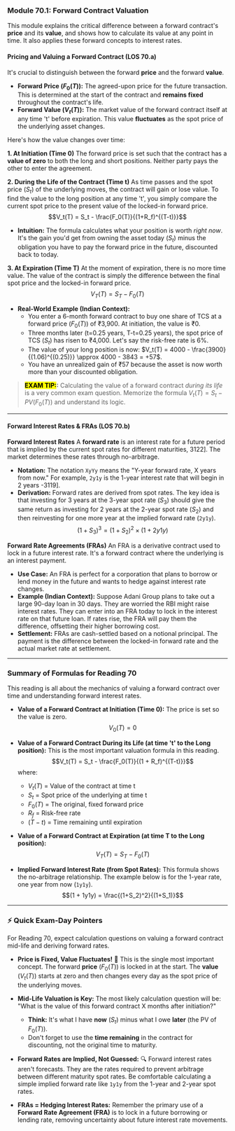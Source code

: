 ### Module 70.1: Forward Contract Valuation

This module explains the critical difference between a forward contract's **price** and its **value**, and shows how to calculate its value at any point in time. It also applies these forward concepts to interest rates.

#### Pricing and Valuing a Forward Contract (LOS 70.a)

It's crucial to distinguish between the forward **price** and the forward **value**.
* **Forward Price ($F_0(T)$):** The agreed-upon price for the future transaction. This is determined at the start of the contract and **remains fixed** throughout the contract's life.
* **Forward Value ($V_t(T)$):** The market value of the forward contract itself at any time 't' before expiration. This value **fluctuates** as the spot price of the underlying asset changes.

Here's how the value changes over time:

**1. At Initiation (Time 0)**
The forward price is set such that the contract has a **value of zero** to both the long and short positions. Neither party pays the other to enter the agreement.

**2. During the Life of the Contract (Time t)**
As time passes and the spot price ($S_t$) of the underlying moves, the contract will gain or lose value. To find the value to the long position at any time 't', you simply compare the current spot price to the present value of the locked-in forward price.
$$V_t(T) = S_t - \frac{F_0(T)}{(1+R_f)^{(T-t)}}$$
* **Intuition:** The formula calculates what your position is worth *right now*. It's the gain you'd get from owning the asset today ($S_t$) minus the obligation you have to pay the forward price in the future, discounted back to today.

**3. At Expiration (Time T)**
At the moment of expiration, there is no more time value. The value of the contract is simply the difference between the final spot price and the locked-in forward price.
$$V_T(T) = S_T - F_0(T)$$

* **Real-World Example (Indian Context):**
    * You enter a 6-month forward contract to buy one share of TCS at a forward price ($F_0(T)$) of ₹3,900. At initiation, the value is ₹0.
    * Three months later (t=0.25 years, T-t=0.25 years), the spot price of TCS ($S_t$) has risen to ₹4,000. Let's say the risk-free rate is 6%.
    * The value of your long position is now:
        $V_t(T) = 4000 - \frac{3900}{(1.06)^{(0.25)}} \approx 4000 - 3843 = +57$.
    * You have an unrealized gain of ₹57 because the asset is now worth more than your discounted obligation.

> **<mark>EXAM TIP:</mark>:** Calculating the value of a forward contract *during its life* is a very common exam question. Memorize the formula $V_t(T) = S_t - PV(F_0(T))$ and understand its logic.

---

#### Forward Interest Rates & FRAs (LOS 70.b)

**Forward Interest Rates**
A **forward rate** is an interest rate for a future period that is implied by the current spot rates for different maturities, 3122]. The market determines these rates through no-arbitrage.

* **Notation:** The notation `XyYy` means the "Y-year forward rate, X years from now." For example, `2y1y` is the 1-year interest rate that will begin in 2 years -3119].
* **Derivation:** Forward rates are derived from spot rates. The key idea is that investing for 3 years at the 3-year spot rate ($S_3$) should give the same return as investing for 2 years at the 2-year spot rate ($S_2$) and then reinvesting for one more year at the implied forward rate (`2y1y`).
    $$(1+S_3)^3 = (1+S_2)^2 \times (1 + 2y1y)$$

**Forward Rate Agreements (FRAs)**
An FRA is a derivative contract used to lock in a future interest rate. It's a forward contract where the underlying is an interest payment.

* **Use Case:** An FRA is perfect for a corporation that plans to borrow or lend money in the future and wants to hedge against interest rate changes.
* **Example (Indian Context):** Suppose Adani Group plans to take out a large 90-day loan in 30 days. They are worried the RBI might raise interest rates. They can enter into an FRA today to lock in the interest rate on that future loan. If rates rise, the FRA will pay them the difference, offsetting their higher borrowing cost.
* **Settlement:** FRAs are cash-settled based on a notional principal. The payment is the difference between the locked-in forward rate and the actual market rate at settlement.

***

### Summary of Formulas for Reading 70

This reading is all about the mechanics of valuing a forward contract over time and understanding forward interest rates.

* **Value of a Forward Contract at Initiation (Time 0):**
    The price is set so the value is zero.
    $$V_0(T) = 0$$

* **Value of a Forward Contract During its Life (at time 't' to the Long position):**
    This is the most important valuation formula in this reading.
    $$V_t(T) = S_t - \frac{F_0(T)}{(1 + R_f)^{(T-t)}}$$
    where:
    * $V_t(T)$ = Value of the contract at time t
    * $S_t$ = Spot price of the underlying at time t
    * $F_0(T)$ = The original, fixed forward price
    * $R_f$ = Risk-free rate
    * $(T-t)$ = Time remaining until expiration

* **Value of a Forward Contract at Expiration (at time T to the Long position):**
    $$V_T(T) = S_T - F_0(T)$$

* **Implied Forward Interest Rate (from Spot Rates):**
    This formula shows the no-arbitrage relationship. The example below is for the 1-year rate, one year from now (`1y1y`).
    $$(1 + 1y1y) = \frac{(1+S_2)^2}{(1+S_1)}$$

***

### ⚡ Quick Exam-Day Pointers

For Reading 70, expect calculation questions on valuing a forward contract mid-life and deriving forward rates.

* **Price is Fixed, Value Fluctuates!** 📌 This is the single most important concept. The forward **price** ($F_0(T)$) is locked in at the start. The **value** ($V_t(T)$) starts at zero and then changes every day as the spot price of the underlying moves.

* **Mid-Life Valuation is Key:** The most likely calculation question will be: "What is the value of this forward contract X months after initiation?"
    * **Think:** It's what I have **now** ($S_t$) minus what I owe **later** (the PV of $F_0(T)$).
    * Don't forget to use the **time remaining** in the contract for discounting, not the original time to maturity.

* **Forward Rates are Implied, Not Guessed:** 🔍 Forward interest rates aren't forecasts. They are the rates required to prevent arbitrage between different maturity spot rates. Be comfortable calculating a simple implied forward rate like `1y1y` from the 1-year and 2-year spot rates.

* **FRAs = Hedging Interest Rates:** Remember the primary use of a **Forward Rate Agreement (FRA)** is to lock in a future borrowing or lending rate, removing uncertainty about future interest rate movements.

